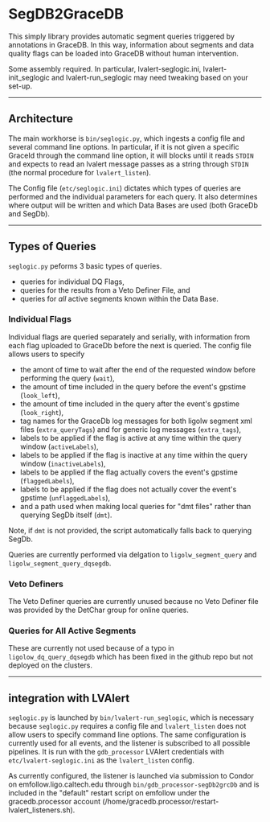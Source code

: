 # SegDB2GraceDB

This simply library provides automatic segment queries triggered by annotations in GraceDB.
In this way, information about segments and data quality flags can be loaded into GraceDB without human intervention.

Some assembly required. In particular, lvalert-seglogic.ini, lvalert-init_seglogic and lvalert-run_seglogic may need tweaking based on your set-up.

-------------------------

## Architecture

The main workhorse is ``bin/seglogic.py``, which ingests a config file and several command line options. 
In particular, if it is not given a specific GraceId through the command line option, it will blocks until it reads ``STDIN`` and expects to read an lvalert message passes as a string through ``STDIN`` (the normal procedure for ``lvalert_listen``).

The Config file (``etc/seglogic.ini``) dictates which types of queries are performed and the individual parameters for each query. 
It also determines where output will be written and which Data Bases are used (both GraceDb and SegDb).

-------------------------

## Types of Queries

``seglogic.py`` peforms 3 basic types of queries.

  - queries for individual DQ Flags,
  - queries for the results from a Veto Definer File, and
  - queries for *all* active segments known within the Data Base.

### Individual Flags

Individual flags are queried separately and serially, with information from each flag uploaded to GraceDb before the next is queried. 
The config file allows users to specify 

  - the amont of time to wait after the end of the requested window before performing the query (``wait``),
  - the amount of time included in the query before the event's gpstime (``look_left``),
  - the amount of time included in the query after the event's gpstime (``look_right``),
  - tag names for the GraceDb log messages for both ligolw segment xml files (``extra_queryTags``) and for generic log messages (``extra_tags``),
  - labels to be applied if the flag is active at any time within the query window (``activeLabels``),
  - labels to be applied if the flag is inactive at any time within the query window (``inactiveLabels``),
  - labels to be applied if the flag actually covers the event's gpstime (``flaggedLabels``),
  - labels to be applied if the flag does not actually cover the event's gpstime (``unflaggedLabels``),
  - and a path used when making local queries for "dmt files" rather than querying SegDb itself (``dmt``).

Note, if ``dmt`` is not provided, the script automatically falls back to querying SegDb.

Queries are currently performed via delgation to ``ligolw_segment_query`` and ``ligolw_segment_query_dqsegdb``.

### Veto Definers

The Veto Definer queries are currently unused because no Veto Definer file was provided by the DetChar group for online queries.


### Queries for All Active Segments

These are currently not used because of a typo in ``ligolow_dq_query_dqsegdb`` which has been fixed in the github repo but not deployed on the clusters.

-------------------------

## integration with LVAlert

``seglogic.py`` is launched by ``bin/lvalert-run_seglogic``, which is necessary because ``seglogic.py`` requires a config file and ``lvalert_listen`` does not allow users to specify command line options.
The same configuration is currently used for all events, and the listener is subscribed to all possible pipelines.
It is run with the ``gdb_processor`` LVAlert credentials with ``etc/lvalert-seglogic.ini`` as the ``lvalert_listen`` config.

As currently configured, the listener is launched via submission to Condor on emfollow.ligo.caltech.edu through ``bin/gdb_processor-segDb2grcDb`` and is included in the "default" restart script on emfollow under the gracedb.processor account (/home/gracedb.processor/restart-lvalert_listeners.sh).
